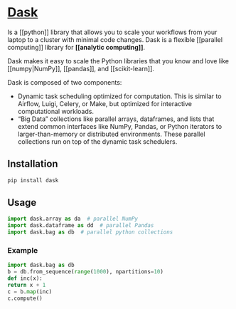 # [Dask](https://www.dask.org/)

Is a [[python]] library that allows you to scale your workflows from your laptop to a cluster with minimal code changes. Dask is a flexible [[parallel computing]] library for **[[analytic computing]]**.

Dask makes it easy to scale the Python libraries that you know and love like [[numpy|NumPy]], [[pandas]], and [[scikit-learn]].

Dask is composed of two components:
- Dynamic task scheduling optimized for computation. This is similar to Airflow, Luigi, Celery, or Make, but optimized for interactive computational workloads.
- “Big Data” collections like parallel arrays, dataframes, and lists that extend common interfaces like NumPy, Pandas, or Python iterators to larger-than-memory or distributed environments. These parallel collections run on top of the dynamic task schedulers.

## Installation

```bash
pip install dask
```

## Usage
    
```python
import dask.array as da  # parallel NumPy
import dask.dataframe as dd  # parallel Pandas
import dask.bag as db  # parallel python collections
```

### Example

```python
import dask.bag as db
b = db.from_sequence(range(1000), npartitions=10)
def inc(x):
return x + 1
c = b.map(inc)
c.compute()
```

